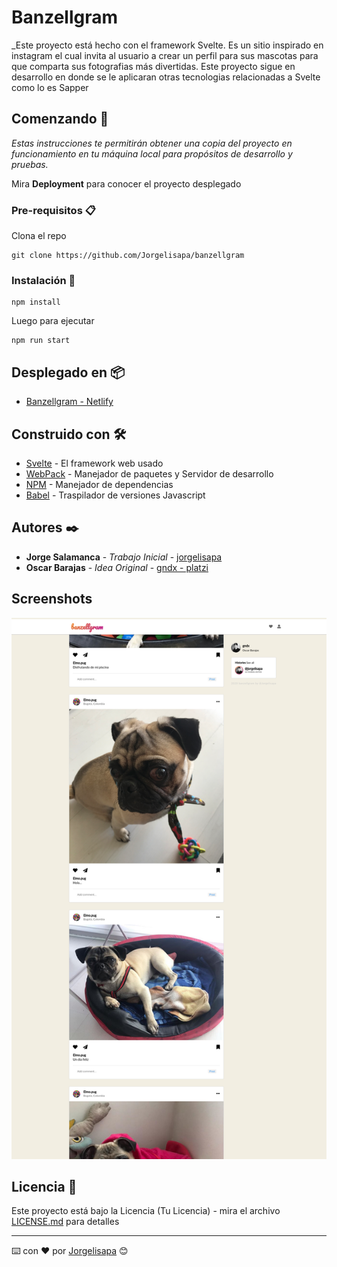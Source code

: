 # Banzellgram

\_Este proyecto está hecho con el framework Svelte. Es un sitio inspirado en instagram el cual invita al usuario a crear un perfil para sus mascotas para que comparta sus fotografias más divertidas. Este proyecto sigue en desarrollo en donde se le aplicaran otras tecnologias relacionadas a Svelte como lo es Sapper

## Comenzando 🚀

_Estas instrucciones te permitirán obtener una copia del proyecto en funcionamiento en tu máquina local para propósitos de desarrollo y pruebas._

Mira **Deployment** para conocer el proyecto desplegado

### Pre-requisitos 📋

Clona el repo

```
git clone https://github.com/Jorgelisapa/banzellgram
```

### Instalación 🔧

```
npm install
```

Luego para ejecutar

```
npm run start
```
## Desplegado en 📦

- [Banzellgram - Netlify](https://banzellgram.netlify.app/)

## Construido con 🛠️

- [Svelte](https://svelte.dev/) - El framework web usado
- [WebPack](https://webpack.js.org/) - Manejador de paquetes y Servidor de desarrollo
- [NPM](https://www.npmjs.com/) - Manejador de dependencias
- [Babel](https://babeljs.io/) - Traspilador de versiones Javascript

## Autores ✒️

- **Jorge Salamanca** - _Trabajo Inicial_ - [jorgelisapa](https://github.com/Jorgelisapa)
- **Oscar Barajas** - _Idea Original_ - [gndx - platzi](https://github.com/gndx)

## Screenshots

<img align="" width='900px' alt="" src="https://raw.githubusercontent.com/Jorgelisapa/banzellgram/master/screenshots/banzellgram.png" />

## Licencia 📄

Este proyecto está bajo la Licencia (Tu Licencia) - mira el archivo [LICENSE.md](LICENSE.md) para detalles

---

⌨️ con ❤️ por [Jorgelisapa](https://github.com/Jorgelisapa) 😊
